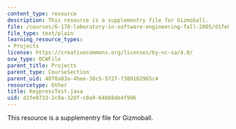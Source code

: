 ```yaml
---
content_type: resource
description: This resource is a supplementry file for Gizmoball.
file: /courses/6-170-laboratory-in-software-engineering-fall-2005/d1fe07332c9a32dfc0a964b88de4f996_KeypressTest.java
file_type: text/plain
learning_resource_types:
- Projects
license: https://creativecommons.org/licenses/by-nc-sa/4.0/
ocw_type: OCWFile
parent_title: Projects
parent_type: CourseSection
parent_uid: 4878a83a-4bee-38c5-572f-f380102965c4
resourcetype: Other
title: KeypressTest.java
uid: d1fe0733-2c9a-32df-c0a9-64b88de4f996
---
```

This resource is a supplementry file for Gizmoball.